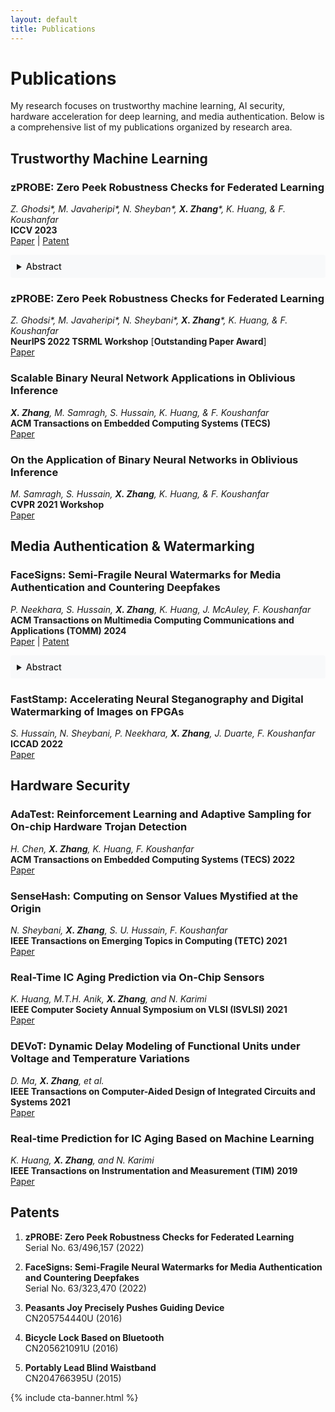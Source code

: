 ```yaml
---
layout: default
title: Publications
---
```


# Publications

My research focuses on trustworthy machine learning, AI security, hardware acceleration for deep learning, and media authentication. Below is a comprehensive list of my publications organized by research area.

## Trustworthy Machine Learning

### zPROBE: Zero Peek Robustness Checks for Federated Learning
*Z. Ghodsi\*, M. Javaheripi\*, N. Sheyban\*, **X. Zhang**\*, K. Huang, & F. Koushanfar*  
**ICCV 2023**  
[Paper](https://openaccess.thecvf.com/content/ICCV2023/papers/Ghodsi_zPROBE_Zero_Peek_Robustness_Checks_for_Federated_Learning_ICCV_2023_paper.pdf) | [Patent](https://patents.google.com/patent/US20240051083A1/en)

<details>
  <summary>Abstract</summary>
  <p>Federated Learning (FL) has emerged as a privacy-preserving paradigm for collaborative model training across distributed clients. However, FL systems remain vulnerable to adversarial attacks that can compromise model performance. This paper introduces zPROBE, a novel framework for zero-peek robustness checks in federated learning environments. Our approach enables secure evaluation of model robustness without requiring access to the underlying data, preserving privacy while ensuring security.</p>
</details>

### zPROBE: Zero Peek Robustness Checks for Federated Learning
*Z. Ghodsi\*, M. Javaheripi\*, N. Sheybani\*, **X. Zhang**\*, K. Huang, & F. Koushanfar*  
**NeurIPS 2022 TSRML Workshop** [**Outstanding Paper Award**]  
[Paper](https://arxiv.org/pdf/2206.12100.pdf)

### Scalable Binary Neural Network Applications in Oblivious Inference
***X. Zhang**, M. Samragh, S. Hussain, K. Huang, & F. Koushanfar*  
**ACM Transactions on Embedded Computing Systems (TECS)**  
[Paper](https://dl.acm.org/doi/pdf/10.1145/3607192)

### On the Application of Binary Neural Networks in Oblivious Inference
*M. Samragh, S. Hussain, **X. Zhang**, K. Huang, & F. Koushanfar*  
**CVPR 2021 Workshop**  
[Paper](https://openaccess.thecvf.com/content/CVPR2021W/BiVision/html/Samragh_On_the_Application_of_Binary_Neural_Networks_in_Oblivious_Inference_CVPRW_2021_paper.html)

## Media Authentication & Watermarking

### FaceSigns: Semi-Fragile Neural Watermarks for Media Authentication and Countering Deepfakes
*P. Neekhara, S. Hussain, **X. Zhang**, K. Huang, J. McAuley, F. Koushanfar*  
**ACM Transactions on Multimedia Computing Communications and Applications (TOMM) 2024**  
[Paper](https://arxiv.org/pdf/2204.01960.pdf) | [Patent](https://patents.google.com/patent/US20230319711A1/en)

<details>
  <summary>Abstract</summary>
  <p>The proliferation of deepfakes and manipulated media poses significant challenges to media authenticity. We present FaceSigns, a semi-fragile neural watermarking technique for media authentication and deepfake detection. Our approach embeds imperceptible watermarks that are robust to benign transformations but fragile to malicious manipulations, enabling effective authentication of genuine media and detection of deepfakes.</p>
</details>

### FastStamp: Accelerating Neural Steganography and Digital Watermarking of Images on FPGAs
*S. Hussain, N. Sheybani, P. Neekhara, **X. Zhang**, J. Duarte, F. Koushanfar*  
**ICCAD 2022**  
[Paper](https://arxiv.org/abs/2209.12391)

## Hardware Security

### AdaTest: Reinforcement Learning and Adaptive Sampling for On-chip Hardware Trojan Detection
*H. Chen, **X. Zhang**, K. Huang, F. Koushanfar*  
**ACM Transactions on Embedded Computing Systems (TECS) 2022**  
[Paper](https://dl.acm.org/doi/pdf/10.1145/3544015)

### SenseHash: Computing on Sensor Values Mystified at the Origin
*N. Sheybani, **X. Zhang**, S. U. Hussain, F. Koushanfar*  
**IEEE Transactions on Emerging Topics in Computing (TETC) 2021**  
[Paper](https://ieeexplore.ieee.org/stamp/stamp.jsp?arnumber=9935805)

### Real-Time IC Aging Prediction via On-Chip Sensors
*K. Huang, M.T.H. Anik, **X. Zhang**, and N. Karimi*  
**IEEE Computer Society Annual Symposium on VLSI (ISVLSI) 2021**  
[Paper](https://ieeexplore.ieee.org/stamp/stamp.jsp?arnumber=9516732)

### DEVoT: Dynamic Delay Modeling of Functional Units under Voltage and Temperature Variations
*D. Ma, **X. Zhang**, et al.*  
**IEEE Transactions on Computer-Aided Design of Integrated Circuits and Systems 2021**  
[Paper](https://ieeexplore.ieee.org/stamp/stamp.jsp?arnumber=9419866)

### Real-time Prediction for IC Aging Based on Machine Learning
*K. Huang, **X. Zhang**, and N. Karimi*  
**IEEE Transactions on Instrumentation and Measurement (TIM) 2019**  
[Paper](http://ieeexplore.ieee.org/stamp/stamp.jsp?tp=&arnumber=8666076&isnumber=4407674)

## Patents

1. **zPROBE: Zero Peek Robustness Checks for Federated Learning**  
   Serial No. 63/496,157 (2022)

2. **FaceSigns: Semi-Fragile Neural Watermarks for Media Authentication and Countering Deepfakes**  
   Serial No. 63/323,470 (2022)

3. **Peasants Joy Precisely Pushes Guiding Device**  
   CN205754440U (2016)

4. **Bicycle Lock Based on Bluetooth**  
   CN205621091U (2016)

5. **Portably Lead Blind Waistband**  
   CN204766395U (2015)

<style>
  details {
    margin-bottom: 20px;
    padding: 10px;
    background-color: #f8f9fa;
    border-radius: 4px;
  }
  
  details summary {
    cursor: pointer;
    font-weight: 500;
  }
  
  details p {
    margin-top: 10px;
    font-size: 14px;
    line-height: 1.5;
  }
</style>

</div>

{% include cta-banner.html %} 